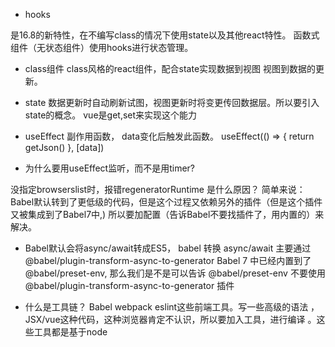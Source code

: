 - hooks

是16.8的新特性，在不编写class的情况下使用state以及其他react特性。
函数式组件（无状态组件）使用hooks进行状态管理。

- class组件
class风格的react组件，配合state实现数据到视图 视图到数据的更新。

- state
数据更新时自动刷新试图，视图更新时将变更传回数据层。所以要引入state的概念。
vue是get,set来实现这个能力

- useEffect
副作用函数， data变化后触发此函数。
useEffect(() => {
	return getJson()
}, [data])

- 为什么要用useEffect监听，而不是用timer?

没指定browserslist时，报错regeneratorRuntime 是什么原因？
简单来说：Babel默认转到了更低级的代码，但是这个过程又依赖另外的插件（但是这个插件又被集成到了Babel7中,)
所以要加配置（告诉Babel不要找插件了，用内置的）来解决。

- Babel默认会将async/await转成ES5，
babel 转换 async/await 主要通过 @babel/plugin-transform-async-to-generator
Babel 7 中已经内置到了 @babel/preset-env, 
那么我们是不是可以告诉 @babel/preset-env 不要使用 @babel/plugin-transform-async-to-generator 插件

- 什么是工具链？
Babel webpack eslint这些前端工具。写一些高级的语法
，JSX/vue这种代码，这种浏览器肯定不认识，所以要加入工具，进行编译
。这些工具都是基于node

